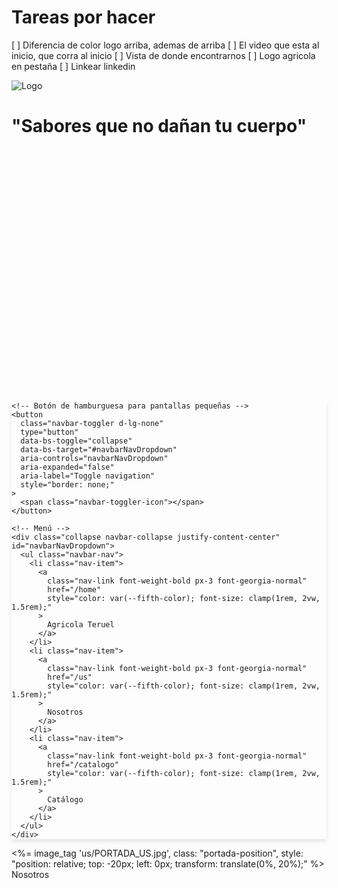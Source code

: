 # Tareas por hacer

[ ] Diferencia de color logo arriba, ademas de arriba
[ ] El video que esta al inicio, que corra al inicio
[ ] Vista de donde encontrarnos
[ ] Logo agricola en pestaña
[ ] Linkear linkedin


<div class="jumbotron text-white" style="position: relative; height: 500px; overflow: hidden;">
  <!-- Imagen de fondo -->
  <div class="image-layer" style="
    background: url('<%= asset_path('home/MANOS_TOMATES_LARGAS.jpg') %>');
    background-size: cover;
    background-position: center 90%; 
    background-repeat: no-repeat;
    position: absolute;
    top: 0;
    left: 0rem;
    width: 110%;
    height: 100%;
    z-index: 0;
  "></div>

  <!-- Gradiente encima de la imagen -->
  <div class="gradient-layer" style="
    position: absolute;
    top: 0;
    left: 0;
    width: 100%;
    height: 100%;
    z-index: 1;
  "></div>

  <!-- Logo superpuesto -->
  <div class="logo-container">
    <img src="<%= asset_path('LOGO_BLANCO.png') %>" alt="Logo" class="logo">
  </div>

  <!-- Contenido del jumbotron -->
  <div class="content-container" style="
    position: relative; 
    z-index: 2; /* Asegura que el contenido esté por encima */
    width: 200%; /* Ancho fijo */
  ">
    <div class="col-md-6 px-0 text-start">
      <h1 class="font-georgia-condensed title" style="color: var(--white-color);">
        "Sabores que no dañan tu cuerpo"
      </h1>
    </div>
  </div>
</div>




<nav class="navbar navbar-expand-lg" style="background-color: var(--tertiary-color); box-shadow: 0px 4px 6px rgba(0, 0, 0, 0.1);">
  <div class="container-fluid">
    

    <!-- Botón de hamburguesa para pantallas pequeñas -->
    <button
      class="navbar-toggler d-lg-none"
      type="button"
      data-bs-toggle="collapse"
      data-bs-target="#navbarNavDropdown"
      aria-controls="navbarNavDropdown"
      aria-expanded="false"
      aria-label="Toggle navigation"
      style="border: none;"
    >
      <span class="navbar-toggler-icon"></span>
    </button>

    <!-- Menú -->
    <div class="collapse navbar-collapse justify-content-center" id="navbarNavDropdown">
      <ul class="navbar-nav">
        <li class="nav-item">
          <a
            class="nav-link font-weight-bold px-3 font-georgia-normal"
            href="/home"
            style="color: var(--fifth-color); font-size: clamp(1rem, 2vw, 1.5rem);"
          >
            Agricola Teruel
          </a>
        </li>
        <li class="nav-item">
          <a
            class="nav-link font-weight-bold px-3 font-georgia-normal"
            href="/us"
            style="color: var(--fifth-color); font-size: clamp(1rem, 2vw, 1.5rem);"
          >
            Nosotros
          </a>
        </li>
        <li class="nav-item">
          <a
            class="nav-link font-weight-bold px-3 font-georgia-normal"
            href="/catalogo"
            style="color: var(--fifth-color); font-size: clamp(1rem, 2vw, 1.5rem);"
          >
            Catálogo
          </a>
        </li>
      </ul>
    </div>
  </div>
</nav>


<div class="portada-container" id='us'>
  <%= image_tag 'us/PORTADA_US.jpg', class: "portada-position", style: "position: relative; top: -20px; left: 0px; transform: translate(0%, 20%);" %>
  <div class="image-text" id='image-text-us'>
    Nosotros
  </div>
</div>